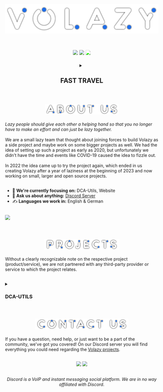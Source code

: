 <html>
    <body>
        <h2 align="center">
            <img src="https://raw.githubusercontent.com/Volazy/.github/main/src/title_large_shadow.png" style="object-fit: cover; pointer-events: none;">
            <p align="center"><br>
                <a title="Need a home?" href="https://discord.gg/3JPBKWng63" target="_blank" rel="noopener noreferrer"><img src="https://img.shields.io/badge/-DISCORD-brightgreen?logo=discord&style=for-the-badge&color=0075ff&labelColor=191919&logoColor=ffffff" style="max-width: 100%; object-fit: cover; pointer-events: none;"></a>
                <a title="Check it out!" href="https://youtube.com/@Volazy" target="_blank" rel="noopener noreferrer"><img src="https://img.shields.io/badge/-YOUTUBE-brightgreen?logo=youtube&style=for-the-badge&color=0075ff&labelColor=191919&logoColor=ffffff" style="max-width: 100%; object-fit: cover; pointer-events: none;"></a>
                <a title="Are we stars now?!"><img src="https://komarev.com/ghpvc/?username=Volazy&style=for-the-badge&color=297bfb&label=VIEWS" style="max-width: 100%; -webkit-filter: contrast(240%);filter: contrast(240%); object-fit: cover; pointer-events: none;"></a>
            </p>
        </h2>
        <details align="center">
            <summary><h2></h2><h2>FAST TRAVEL</h2></summary>
            <p align="center">
                <a href="#------------------------------------------------------------------------------------------------------------" style="padding: 10px"> • Home </a>
                <a href="#--------------------" style="padding: 10px"> • About </a>
                <a href="#---------------------1" style="padding: 10px"> • Projects </a>
                <!-- <a href="#---------------------2" style="padding: 10px"> • Repositories </a> -->
                <a href="#---------------------2" style="padding: 10px"> • Contact </a>
            </p>
        </details>
        <br>
        <h2 align="center">
            <img src="https://raw.githubusercontent.com/Volazy/.github/main/src/about.png" style="height: 35px; object-fit: cover; pointer-events: none;">
        </h2>
        <p><i>Lazy people should give each other a helping hand so that you no longer have to make an effort and can just be lazy together.</i><br><br>We are a small lazy team that thought about joining forces to build Volazy as a side project and maybe work on some bigger projects as well. We had the idea of setting up such a project as early as 2020, but unfortunately we didn’t have the time and events like COVID-19 caused the idea to fizzle out.<br><br>In 2022 the idea came up to try the project again, which ended in us creating Volazy after a year of laziness at the beginning of 2023 and now working on small, larger and open source projects.<br><br>
        <ul>
            <li>🎯 <b>We're currently focusing on:</b> DCA-Utils, Website</li>
            <li>💬 <b>Ask us about anything:</b> <a href="https://discord.gg/3JPBKWng63" target="_blank">Discord Server</a></li>
            <li>✍️️ <b>Languages we work in:</b> English & German</li>
        </ul>
        <br>
        <a title="Team" href="https://github.com/orgs/Volazy/people" target="_blank" rel="noopener noreferrer"><img src="https://metrics.lecoq.io/Volazy?template=classic&base.header=0&base.activity=0&base.community=0&base.repositories=0&base.metadata=0&people=1&base=header%2C%20activity%2C%20community%2C%20repositories%2C%20metadata&base.indepth=false&base.hireable=false&base.skip=false&people=false&people.limit=14&people.identicons=false&people.identicons.hide=false&people.size=28&people.types=members&people.shuffle=true&config.timezone=Europe%2FBerlin&config.order=base.people" style="max-width: 100%; object-fit: cover; pointer-events: none;"></a>
        </p>
        <br>
        <h2 align="center">
            <img src="https://raw.githubusercontent.com/Volazy/.github/main/src/projects.png" style="height: 35px; object-fit: cover; pointer-events: none;">
        </h2>
        <p>Without a clearly recognizable note on the respective project (product/service), we are not partnered with any third-party provider or service to which the project relates.</p>
        <br>
        <details>
            <summary><h3>DCA-UTILS</h3></summary>
            <p>
               <!-- <a title="View the list!" href="https://www.npmjs.com/search?q=%40volazy%2FDCA" target="_blank" rel="noopener noreferrer"><img src="https://img.shields.io/badge/NPM-@volazy/DCA-black?style=for-the-badge&logo=npm&color=0075ff&labelColor=191919&logoColor=white" style="max-width: 100%; object-fit: cover; pointer-events: none;"></a> -->
                <a title="Your npm project needs at least NodeJS 18.x" href="https://nodejs.org/" target="_blank" rel="noopener noreferrer"><img src="https://img.shields.io/badge/NODE->18.X-black?style=for-the-badge&logo=node.js&color=0075ff&labelColor=191919&logoColor=white" style="max-width: 100%; object-fit: cover; pointer-events: none;"></a><br>
                <br>Unfortunately, more information about this project will not be available until later.
            </p>
        </details>
        <br>
        <!-- <h2 align="center">
            <img src="https://raw.githubusercontent.com/Volazy/.github/main/src/repos.png" style="height: 35px; object-fit: cover; pointer-events: none;">
        </h2>
        <p align="center">These are our repositories that we love the most. <a href="https://github.com/orgs/Volazy/repositories" target="_blank" rel="noopener noreferrer">Find more here!</a><br><br>
            <a href="#"><img src="https://github-readme-stats.vercel.app/api/pin/?username=Volazy&theme=github_dark&border_color=30363d&repo=.github" style="max-width: 100%; margin: 10px;"></a>
        </p><br> -->
        <h2 align="center">
            <img src="https://raw.githubusercontent.com/Volazy/.github/main/src/contact.png" style="height: 35px; object-fit: cover; pointer-events: none;">
        </h2>
        <p>If you have a question, need help, or just want to be a part of the community, we've got you covered! On our Discord server you will find everything you could need regarding the <a href="#---------------------1">Volazy projects</a>.<br><br>
        <p align="center">
            <a title="Find us on discord" href="https://discord.gg/3JPBKWng63" target="_blank" rel="noopener noreferrer"><img src="https://img.shields.io/badge/DISCORD.GG-/3JPBKWng63-brightgreen?style=for-the-badge&color=0075ff&labelColor=191919&logoColor=ffffff&logo=DISCORD" style="max-width: 100%; object-fit: cover; pointer-events: none;"></a>
            <a title="Current members online" href="https://discord.gg/3JPBKWng63" target="_blank" rel="noopener noreferrer"><img src="https://img.shields.io/badge/dynamic/json?style=for-the-badge&color=0075ff&labelColor=191919&logoColor=white&label=ONLINE&query=presence_count&cacheSeconds=1&logo=discord&url=https%3A%2F%2Fdiscord.com%2Fapi%2Fguilds%2F1067612700185743390%2Fwidget.json" style="max-width: 100%; object-fit: cover; pointer-events: none;"></a>
        </p>
        <p align="center"><br><i>Discord is a VoIP and instant messaging social platform. We are in no way affiliated with Discord.</i></p>
    </body>
</html>
